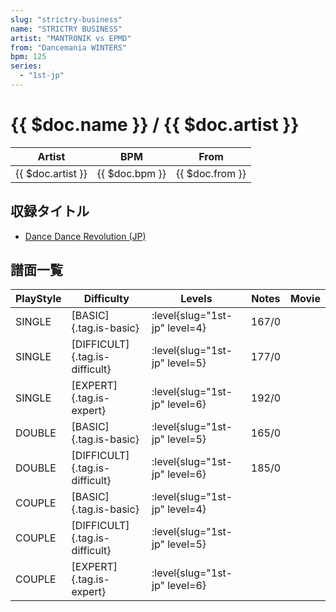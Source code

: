 ```yaml
---
slug: "strictry-business"
name: "STRICTRY BUSINESS"
artist: "MANTRONIK vs EPMD"
from: "Dancemania WINTERS"
bpm: 125
series:
  - "1st-jp"
---
```


# {{ $doc.name }} / {{ $doc.artist }}

|Artist|BPM|From|
|------|---|----|
|{{ $doc.artist }}|{{ $doc.bpm }}|{{ $doc.from }}|

## 収録タイトル

- [Dance Dance Revolution (JP)](/series/1st-jp/)

## 譜面一覧

|PlayStyle|Difficulty|Levels|Notes|Movie|
|---------|----------|------|-----|-----|
|SINGLE|[BASIC]{.tag.is-basic}|:level{slug="1st-jp" level=4}|167/0||
|SINGLE|[DIFFICULT]{.tag.is-difficult}|:level{slug="1st-jp" level=5}|177/0||
|SINGLE|[EXPERT]{.tag.is-expert}|:level{slug="1st-jp" level=6}|192/0||
|DOUBLE|[BASIC]{.tag.is-basic}|:level{slug="1st-jp" level=5}|165/0||
|DOUBLE|[DIFFICULT]{.tag.is-difficult}|:level{slug="1st-jp" level=6}|185/0||
|COUPLE|[BASIC]{.tag.is-basic}|:level{slug="1st-jp" level=4}||
|COUPLE|[DIFFICULT]{.tag.is-difficult}|:level{slug="1st-jp" level=5}||
|COUPLE|[EXPERT]{.tag.is-expert}|:level{slug="1st-jp" level=6}||
